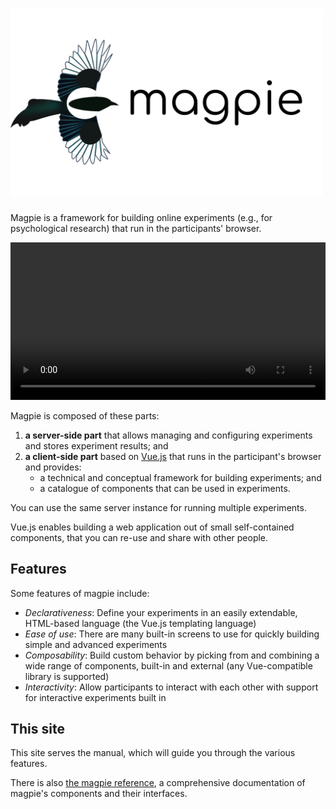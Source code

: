 # <img src="assets/logo_text.png" width="500" alt="magpie" />

Magpie is a framework for building online experiments (e.g., for psychological research) that run in the participants' browser.

<video src="/images/getting_started/intro.webm" style="width: 100%" controls></video>

Magpie is composed of these parts:

 1. **a server-side part** that allows managing and configuring experiments and stores experiment results; and
 2. **a client-side part** based on [Vue.js](https://vuejs.org/) that runs in the participant's browser and provides:
     * a technical and conceptual framework for building experiments; and
     * a catalogue of components that can be used in experiments.
   
You can use the same server instance for running multiple experiments.

Vue.js enables building a web application out of small self-contained components, that you can re-use and share with other people.

## Features
Some features of magpie include:

 * *Declarativeness*: Define your experiments in an easily extendable, HTML-based language (the Vue.js templating language)
 * *Ease of use*: There are many built-in screens to use for quickly building simple and advanced experiments
 * *Composability*: Build custom behavior by picking from and combining a wide range of components, built-in and external (any Vue-compatible library is supported)
 * *Interactivity*: Allow participants to interact with each other with support for interactive experiments built in

## This site
This site serves the manual, which will guide you through the various features.

There is also [the magpie reference](https://magpie-reference.netlify.app/), a comprehensive documentation
of magpie's components and their interfaces.

